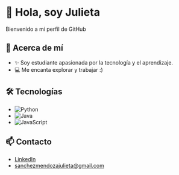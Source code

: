 

# 👋 Hola, soy Julieta 

Bienvenido a mi perfil de GitHub 

## 🌱 Acerca de mí

- ✨ Soy estudiante apasionada por la tecnología y el aprendizaje.
- 💻 Me encanta explorar y trabajar :)

## 🛠️ Tecnologías 
- ![Python](https://img.shields.io/badge/-Python-3776AB?style=flat-square&logo=python&logoColor=ffffff)
- ![Java](https://img.shields.io/badge/Java-007396?style=flat-square&logo=java&logoColor=white)
- ![JavaScript](https://img.shields.io/badge/-JavaScript-F7DF1E?style=flat-square&logo=javascript&logoColor=ffffff)


## 📫 Contacto
- [LinkedIn](https://www.linkedin.com/in/julieta-sanchez-mendoza-06640927b/)
- sanchezmendozajulieta@gmail.com
